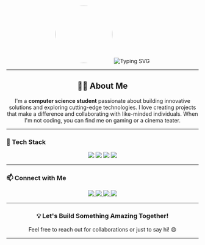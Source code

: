 <div align="center">
  <img src="https://avatars.githubusercontent.com/u/120591274?v=4" width="150" style="border-radius:50%"/>


  <img src="https://readme-typing-svg.herokuapp.com?font=Fira+Code&size=32&pause=1000&color=00C4B4&center=true&vCenter=true&width=600&lines=Hello,+I'm+Methunarajan!;Welcome+to+my+GitHub+Profile!" alt="Typing SVG" />
</div>

---

<div align="center">
  <h2>👨‍💻 About Me</h2>
  <p>
    I'm a <strong>computer science student</strong> passionate about building innovative solutions and exploring cutting-edge technologies. I love creating projects that make a difference and collaborating with like-minded individuals. When I'm not coding, you can find me on gaming or a cinema teater.
  </p>
</div>

---

### 🚀 Tech Stack

<div align="center">
  <img src="https://img.shields.io/badge/-Python-3776AB?logo=python&logoColor=white&style=flat" />
  <img src="https://img.shields.io/badge/-JavaScript-F7DF1E?logo=javascript&logoColor=black&style=flat" />
  <img src="https://img.shields.io/badge/-React-61DAFB?logo=react&logoColor=black&style=flat" />
  <img src="https://img.shields.io/badge/-Node.js-339933?logo=node.js&logoColor=white&style=flat" />
</div>

---

### 📫 Connect with Me

<div align="center">
  <a href="https://linkedin.com/in/methunarajan" target="_blank">
    <img src="https://img.shields.io/badge/-LinkedIn-0A66C2?logo=linkedin&logoColor=white&style=flat" />
  </a>
  <a href="https://x.com/x_methun" target="_blank">
    <img src="https://img.shields.io/badge/-X-1DA1F2?logo=x&logoColor=white&style=flat" />
  </a>
  <a href="mailto:muralikamalesh18@gmail.com.com">
    <img src="https://img.shields.io/badge/-Email-D14836?logo=gmail&logoColor=white&style=flat" />
  </a>
  <a href="https://methunarajan.live" target="_blank">
    <img src="https://img.shields.io/badge/-Portfolio-FF6F61?logo=web&logoColor=white&style=flat" />
  </a>
</div>

---

<div align="center">
  <h3>💡 Let's Build Something Amazing Together!</h3>
  <p>Feel free to reach out for collaborations or just to say hi! 😄</p>
</div>

---


